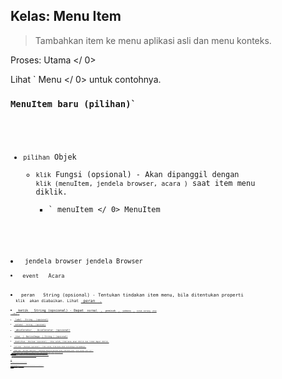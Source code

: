 ## Kelas: Menu Item

> Tambahkan item ke menu aplikasi asli dan menu konteks.

Proses:  Utama </ 0></p> 

Lihat ` Menu </ 0> untuk contohnya.</p>

<h3><code>MenuItem baru (pilihan)`</h3> 

* `pilihan` Objek 
  * `klik` Fungsi (opsional) - Akan dipanggil dengan `klik (menuItem, jendela browser, acara )` saat item menu diklik. 
    * ` menuItem </ 0> MenuItem</li>
<li><code> jendela browser </ 0>jendela Browser</li>
<li><code> event </ 0>  Acara</li>
</ul></li>
<li><code> peran </ 0>  String (opsional) - Tentukan tindakan item menu, bila ditentukan properti
 <code> klik </ 0> akan diabaikan. Lihat <a href="#roles"> peran </ 1> .</li>
<li><code> ketik </ 0>  String (opsional) - Dapat <code> normal </ 0> , <code> pemisah </ 0> , <code> submenu </ 0> , <code> kotak centang </ 0> atau
 <code> radio </ 0> .</li>
<li><code> label </ 0>  String - (opsional)</li>
<li><code> sublabel </ 0>  String - (opsional)</li>
<li><code> akselerator </ 0>  <a href="accelerator.md"> Accelerator </ 1> (opsional)</li>
<li><code> ikon </ 0> ( <a href="native-image.md"> NativeImage </ 1> | String ) (opsional)</li>
<li><code> diaktifkan </ 0>  Boolean (opsional) - Jika salah, item menu akan diklik dan tidak dapat diklik.</li>
<li><code> terlihat </ 0>  Boolean (opsional) - Jika salah, item menu akan seluruhnya tersembunyi.</li>
<li><code> diperiksa </ 0>  Boolean (opsional) - Sebaiknya hanya ditentukan untuk item menu jenis <code> kotak centang </ 0> atau <code> radio </ 0> .</li>
<li><code> submenu </ 0> (MenuItemConstructorOptions [] | Menu) (opsional) - Harus ditentukan untuk <code> submenu </ 0> ketik item menu. Jika
 <code> submenu </ 0> ditentukan, tipe <code> : 'submenu' </ 0> dapat diabaikan. Jika nilainya bukan <code> Menu </ 0> maka otomatis akan dikonversi menjadi satu dengan
 <code> Menu.buildFromTemplate </ 0> .</li>
<li><code> id </ 0>  String (opsional) - Unik dalam satu menu. Jika di definisikan maka bisa dijadikan acuan untuk item ini dengan atribut posisi.</li>
<li><code> posisi </ 0>  String (opsional) - Bidang ini memungkinkan definisi lokasi yang spesifik dalam menu tertentu.</li>
</ul></li>
</ul>

<h3>Peran</h3>

<p>Peran memungkinkan item menu memiliki perilaku yang telah ditentukan.</p>

<p>Cara terbaik adalah menentukan <code> peran </ 0> untuk item menu yang sesuai dengan peran standar, daripada mencoba menerapkan perilaku secara manual pada fungsi <code> klik </ 0> .
Di bangun <code> peran </ 0> perilaku akan memberikan pengalaman terbaik asli.</p>

<p><code> label </ 0> dan <code> akselerator </ 0> nilai-nilai opsional ketika menggunakan <code> peran </ 0> dan akan default ke nilai yang sesuai untuk setiap platform.</p>

<p>Properti <code> peran </ 0> dapat memiliki nilai berikut:</p>

<ul>
<li><code>membuka`
    * `mengulangi`
    * `memotong`
    * `salinan`
    * `pasta`
    * `pasteandmatchstyle`
    * `Pilih Semua`
    * `menghapus`
    * ` minimize </ 0> - Minimalkan jendela saat ini</li>
<li><code> tutup </ 0> - Tutup jendela saat ini</li>
<li><code> berhenti </ 0> - Keluar dari aplikasi</li>
<li><code> reload </ 0> - Muat ulang jendela aktif</li>
<li><code> forcereload </ 0> - Muat ulang jendela aktif yang mengabaikan cache.</li>
<li><code> toggledev alat </ 0> - Toggle alat pengembang di jendela aktif</li>
<li><code> toggle penuh layar </ 0> - Beralih mode layar penuh pada jendela aktif</li>
<li><code> reset zoom </ 0> - Reset tingkat zoom halaman terfokus ke ukuran aslinya</li>
<li><code> perbesar </ 0> - Perbesar halaman yang terfokus sebesar 10%</li>
<li><code> perkecil </ 0> - Perkecil halaman yang terfokus sebesar 10%</li>
<li><code> editMenu </ 0> - Seluruh menu "Edit" default (Undo, Copy, dll.)</li>
<li><code> jendela Menu </ 0> - Menu "Jendela" default keseluruhan (Minimalkan, Tutup, dll.)</li>
</ul>

<p>Peran tambahan berikut tersedia di macOS :</p>

<ul>
<li><code> tentang </ 0> - Peta ke <code> orderFrontStandardAboutPanel </ 0> tindakan</li>
<li><code> menyembunyikan </ 0> - Peta ke <code> menyembunyikan </ 0> tindakan</li>
<li><code> menyembunyi lain </ 0> - Peta ke <code> menyembunyikan aplikasi lain</ 0> tindakan</li>
<li><code>unhide` - Map to the `unhideAllApplications` action
    * `startspeaking` - Map to the `startSpeaking` action
    * `stopspeaking` - Map to the `stopSpeaking` action
    * ` depan </ 0> - Peta ke <code> arrangeInFront </ 0> tindakan</li>
<li><code> zoom </ 0> - Peta ke <code> performZoom </ 0> tindakan</li>
<li><code>window` - The submenu is a "Window" menu
    * `help` - The submenu is a "Help" menu
    * `services` - The submenu is a "Services" menu
    
    When specifying a `role` on macOS, `label` and `accelerator` are the only options that will affect the menu item. All other options will be ignored.
    
    ### Instance Properties
    
    Properti berikut tersedia pada contoh ` MenuItem </ 0> :</p>

<h4><code>menuItem.enabled`</h4> 
    
    A`Boolean` menunjukkan apakah item tersebut diaktifkan, properti ini dapat diubah secara dinamis.
    
    #### `menuItem.visible`
    
    A `Boolean` menunjukkan apakah item tersebut terlihat, properti ini dapat diubah secara dinamis.
    
    #### `menuItem.checked`
    
    A `Boolean` indicating whether the item is checked, this property can be dynamically changed.
    
    Sebuah ` centang </ 0> item menu akan beralih <code> diperiksa </ 0> properti dan mematikan saat dipilih.</p>

<p>Sebuah <code> radio </ 0> item menu akan menyala nya <code> diperiksa </ 0> properti saat diklik, dan akan mematikan bahwa properti untuk semua item yang berdekatan di menu yang sama.</p>

<p>Anda dapat menambahkan fungsi <code> klik </ 0> untuk perilaku tambahan.</p>

<h4><code>menuItem.label`</h4> 
    
    A `String` representing the menu items visible label
    
    #### `menuItem.click`
    
    A `Function` that is fired when the MenuItem receives a click event